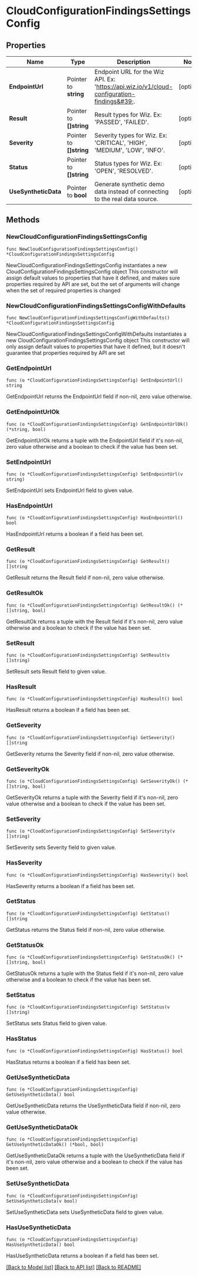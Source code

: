 # CloudConfigurationFindingsSettingsConfig

## Properties

Name | Type | Description | Notes
------------ | ------------- | ------------- | -------------
**EndpointUrl** | Pointer to **string** | Endpoint URL for the Wiz API. Ex: &#39;https://api.wiz.io/v1/cloud-configuration-findings&#39;. | [optional] 
**Result** | Pointer to **[]string** | Result types for Wiz. Ex: &#39;PASSED&#39;, &#39;FAILED&#39;. | [optional] 
**Severity** | Pointer to **[]string** | Severity types for Wiz. Ex: &#39;CRITICAL&#39;, &#39;HIGH&#39;, &#39;MEDIUM&#39;, &#39;LOW&#39;, &#39;INFO&#39;. | [optional] 
**Status** | Pointer to **[]string** | Status types for Wiz. Ex: &#39;OPEN&#39;, &#39;RESOLVED&#39;. | [optional] 
**UseSyntheticData** | Pointer to **bool** | Generate synthetic demo data instead of connecting to the real data source. | [optional] 

## Methods

### NewCloudConfigurationFindingsSettingsConfig

`func NewCloudConfigurationFindingsSettingsConfig() *CloudConfigurationFindingsSettingsConfig`

NewCloudConfigurationFindingsSettingsConfig instantiates a new CloudConfigurationFindingsSettingsConfig object
This constructor will assign default values to properties that have it defined,
and makes sure properties required by API are set, but the set of arguments
will change when the set of required properties is changed

### NewCloudConfigurationFindingsSettingsConfigWithDefaults

`func NewCloudConfigurationFindingsSettingsConfigWithDefaults() *CloudConfigurationFindingsSettingsConfig`

NewCloudConfigurationFindingsSettingsConfigWithDefaults instantiates a new CloudConfigurationFindingsSettingsConfig object
This constructor will only assign default values to properties that have it defined,
but it doesn't guarantee that properties required by API are set

### GetEndpointUrl

`func (o *CloudConfigurationFindingsSettingsConfig) GetEndpointUrl() string`

GetEndpointUrl returns the EndpointUrl field if non-nil, zero value otherwise.

### GetEndpointUrlOk

`func (o *CloudConfigurationFindingsSettingsConfig) GetEndpointUrlOk() (*string, bool)`

GetEndpointUrlOk returns a tuple with the EndpointUrl field if it's non-nil, zero value otherwise
and a boolean to check if the value has been set.

### SetEndpointUrl

`func (o *CloudConfigurationFindingsSettingsConfig) SetEndpointUrl(v string)`

SetEndpointUrl sets EndpointUrl field to given value.

### HasEndpointUrl

`func (o *CloudConfigurationFindingsSettingsConfig) HasEndpointUrl() bool`

HasEndpointUrl returns a boolean if a field has been set.

### GetResult

`func (o *CloudConfigurationFindingsSettingsConfig) GetResult() []string`

GetResult returns the Result field if non-nil, zero value otherwise.

### GetResultOk

`func (o *CloudConfigurationFindingsSettingsConfig) GetResultOk() (*[]string, bool)`

GetResultOk returns a tuple with the Result field if it's non-nil, zero value otherwise
and a boolean to check if the value has been set.

### SetResult

`func (o *CloudConfigurationFindingsSettingsConfig) SetResult(v []string)`

SetResult sets Result field to given value.

### HasResult

`func (o *CloudConfigurationFindingsSettingsConfig) HasResult() bool`

HasResult returns a boolean if a field has been set.

### GetSeverity

`func (o *CloudConfigurationFindingsSettingsConfig) GetSeverity() []string`

GetSeverity returns the Severity field if non-nil, zero value otherwise.

### GetSeverityOk

`func (o *CloudConfigurationFindingsSettingsConfig) GetSeverityOk() (*[]string, bool)`

GetSeverityOk returns a tuple with the Severity field if it's non-nil, zero value otherwise
and a boolean to check if the value has been set.

### SetSeverity

`func (o *CloudConfigurationFindingsSettingsConfig) SetSeverity(v []string)`

SetSeverity sets Severity field to given value.

### HasSeverity

`func (o *CloudConfigurationFindingsSettingsConfig) HasSeverity() bool`

HasSeverity returns a boolean if a field has been set.

### GetStatus

`func (o *CloudConfigurationFindingsSettingsConfig) GetStatus() []string`

GetStatus returns the Status field if non-nil, zero value otherwise.

### GetStatusOk

`func (o *CloudConfigurationFindingsSettingsConfig) GetStatusOk() (*[]string, bool)`

GetStatusOk returns a tuple with the Status field if it's non-nil, zero value otherwise
and a boolean to check if the value has been set.

### SetStatus

`func (o *CloudConfigurationFindingsSettingsConfig) SetStatus(v []string)`

SetStatus sets Status field to given value.

### HasStatus

`func (o *CloudConfigurationFindingsSettingsConfig) HasStatus() bool`

HasStatus returns a boolean if a field has been set.

### GetUseSyntheticData

`func (o *CloudConfigurationFindingsSettingsConfig) GetUseSyntheticData() bool`

GetUseSyntheticData returns the UseSyntheticData field if non-nil, zero value otherwise.

### GetUseSyntheticDataOk

`func (o *CloudConfigurationFindingsSettingsConfig) GetUseSyntheticDataOk() (*bool, bool)`

GetUseSyntheticDataOk returns a tuple with the UseSyntheticData field if it's non-nil, zero value otherwise
and a boolean to check if the value has been set.

### SetUseSyntheticData

`func (o *CloudConfigurationFindingsSettingsConfig) SetUseSyntheticData(v bool)`

SetUseSyntheticData sets UseSyntheticData field to given value.

### HasUseSyntheticData

`func (o *CloudConfigurationFindingsSettingsConfig) HasUseSyntheticData() bool`

HasUseSyntheticData returns a boolean if a field has been set.


[[Back to Model list]](../README.md#documentation-for-models) [[Back to API list]](../README.md#documentation-for-api-endpoints) [[Back to README]](../README.md)


